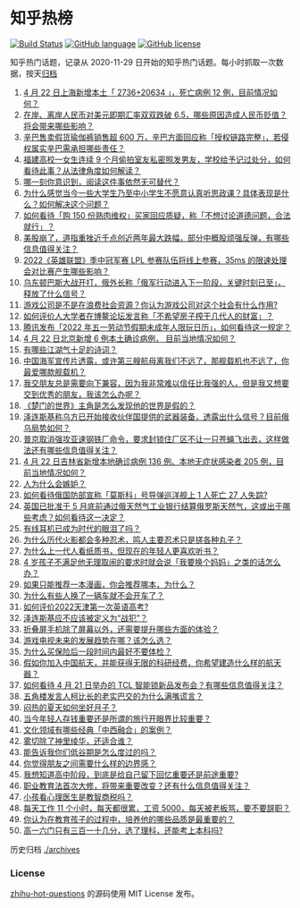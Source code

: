 # 知乎热榜
[![Build Status](https://github.com/ToWeLong/zhihu-hot-questions/workflows/CI/badge.svg)](https://github.com/ToWeLong/zhihu-hot-questions/actions)
[![GitHub language](https://img.shields.io/badge/language-golang-orange.svg)](https://golang.org/)
[![GitHub license](https://img.shields.io/github/license/ToWeLong/zhihu-hot-questions)](https://github.com/ToWeLong/zhihu-hot-questions/blob/main/LICENSE)

知乎热门话题，记录从 2020-11-29 日开始的知乎热门话题。每小时抓取一次数据，按天[归档](./archives)

<!-- BEGIN -->

1. [4 月 22 日上海新增本土「 2736+20634 」，死亡病例 12 例，目前情况如何？](https://www.zhihu.com/question/529537494)
1. [在岸、离岸人民币对美元即期汇率双双跌破 6.5，哪些原因造成人民币贬值？将会带来哪些影响？](https://www.zhihu.com/question/529164883)
1. [辛巴售卖假货瑜伽裤销售超 600 万，辛巴方面回应称「授权链路完整」，若侵权属实辛巴需承担哪些责任？](https://www.zhihu.com/question/529481939)
1. [福建高校一女生连续 9 个月偷拍室友私密照发男友，学校给予记过处分，如何看待此事？从法律角度如何解读？](https://www.zhihu.com/question/529469466)
1. [哪一刻你意识到，阅读这件事依然无可替代？](https://www.zhihu.com/question/528045763)
1. [为什么感觉当今一些大学生乃至中小学生不愿意认真听思政课？具体表现是什么？如何解决这个问题？](https://www.zhihu.com/question/526101126)
1. [如何看待「购 150 份熟肉维权」买家回应质疑，称「不想讨论道德问题，合法就行」？](https://www.zhihu.com/question/529560787)
1. [美股崩了，道指重挫近千点创近两年最大跌幅，部分中概股顽强反弹，有哪些信息值得关注？](https://www.zhihu.com/question/529538289)
1. [2022《英雄联盟》季中冠军赛 LPL 参赛队伍将线上参赛，35ms 的限速处理会对比赛产生哪些影响？](https://www.zhihu.com/question/529306716)
1. [乌东顿巴斯大战开打，俄外长称「俄军行动进入下一阶段，关键时刻已至」，释放了什么信号？](https://www.zhihu.com/question/528894775)
1. [游戏公司是不是在浪费社会资源？你认为游戏公司对这个社会有什么作用?](https://www.zhihu.com/question/527671914)
1. [如何评价人大学者在博鳌论坛发言称「不希望房子榨干几代人的财富」？](https://www.zhihu.com/question/529278831)
1. [腾讯发布「2022 年五一劳动节假期未成年人限玩日历」，如何看待这一规定？](https://www.zhihu.com/question/529393563)
1. [4 月 22 日北京新增 6 例本土确诊病例， 目前当地情况如何？](https://www.zhihu.com/question/529446718)
1. [有哪些江湖气十足的诗词？](https://www.zhihu.com/question/518595261)
1. [中国海军宣传片透露，或许第三艘航母离我们不远了，那舰载机也不远了，你最爱哪款舰载机？](https://www.zhihu.com/question/529407733)
1. [我交朋友总是需要向下兼容，因为我非常难以信任比我强的人，但是我又想要交到优秀的朋友，我该怎么办呢？](https://www.zhihu.com/question/518965993)
1. [《楚门的世界》主角是怎么发现他的世界是假的？](https://www.zhihu.com/question/514821713)
1. [泽连斯基称乌方已开始接收伙伴国提供的武器装备，透露出什么信号？目前俄乌局势如何？](https://www.zhihu.com/question/529536910)
1. [普京取消强攻亚速钢铁厂命令，要求封锁住厂区不让一只苍蝇飞出去，这样做法还有哪些信息值得关注？](https://www.zhihu.com/question/529277534)
1. [4 月 22 日吉林省新增本地确诊病例 136 例、本地无症状感染者 205 例，目前当地情况如何？](https://www.zhihu.com/question/529543210)
1. [人为什么会嫉妒？](https://www.zhihu.com/question/23834988)
1. [如何看待俄国防部宣称「莫斯科」号导弹巡洋舰上 1 人死亡 27 人失踪?](https://www.zhihu.com/question/529536109)
1. [英国已批准于 5 月底前通过俄天然气工业银行结算俄罗斯天然气，这或出于哪些考虑？如何看待这一决定？](https://www.zhihu.com/question/529463927)
1. [有线耳机已成为时代的眼泪了吗？](https://www.zhihu.com/question/469440223)
1. [为什么历代火影都会多种忍术，鸣人主要忍术只是搓各种丸子？](https://www.zhihu.com/question/434533393)
1. [为什么上一代人看纸质书，但现在的年轻人更喜欢听书？](https://www.zhihu.com/question/529464140)
1. [4 岁孩子不满足他无理取闹的要求时就会说「我要换个妈妈」之类的话怎么办？](https://www.zhihu.com/question/528036395)
1. [如果只能推荐一本漫画，你会推荐哪本，为什么？](https://www.zhihu.com/question/528687721)
1. [为什么有些人换了一辆车就不会开车了？](https://www.zhihu.com/question/529257859)
1. [如何评价2022天津第一次英语高考?](https://www.zhihu.com/question/529565255)
1. [泽连斯基应不应该被定义为“战犯”？](https://www.zhihu.com/question/529444185)
1. [折叠屏手机除了屏幕以外，还需要提升哪些方面的体验？](https://www.zhihu.com/question/528129150)
1. [游戏电视未来的发展趋势在哪？该怎么选？](https://www.zhihu.com/question/529421420)
1. [为什么买保险后一段时间内最好不要体检？](https://www.zhihu.com/question/401085516)
1. [假如你加入中国航天，并能获得无限的科研经费，你希望建造什么样的航天器？](https://www.zhihu.com/question/529424292)
1. [如何看待 4 月 21 日举办的 TCL 智能锁新品发布会？有哪些信息值得关注？](https://www.zhihu.com/question/524832351)
1. [五角楼发言人柯比长的老实巴交的为什么满嘴谎言？](https://www.zhihu.com/question/528761021)
1. [闷热的夏天如何坐好月子？](https://www.zhihu.com/question/472233953)
1. [当今年轻人存钱重要还是所谓的旅行开眼界比较重要？](https://www.zhihu.com/question/526378248)
1. [文化领域有哪些经典「中西融合」的案例？](https://www.zhihu.com/question/529409965)
1. [雾切除了神里绫华，还适合谁？](https://www.zhihu.com/question/528922375)
1. [能告诉我你们低谷期是怎么度过的吗？](https://www.zhihu.com/question/529210797)
1. [你觉得朋友之间需要什么样的边界感？](https://www.zhihu.com/question/523582601)
1. [我想知道高中阶段，到底是给自己留下回忆重要还是前途重要?](https://www.zhihu.com/question/529134092)
1. [职业教育法首次大修，将带来重要改变？还有什么信息值得关注？](https://www.zhihu.com/question/529087091)
1. [小孩看心理医生是教智商税吗？](https://www.zhihu.com/question/529382441)
1. [每天工作 11 个小时，每天都很累，工资 5000，每天被老板骂，要不要辞职？](https://www.zhihu.com/question/529168657)
1. [你认为在教育孩子的过程中，培养他的哪些品质是最重要的？](https://www.zhihu.com/question/529548053)
1. [高一六门只有三百一十几分，选了理科，还能考上本科吗?](https://www.zhihu.com/question/529537144)

<!-- END -->

历史归档 [./archives](./archives)


### License
[zhihu-hot-questions](https://github.com/towelong/zhihu-hot-questions) 的源码使用 MIT License 发布。